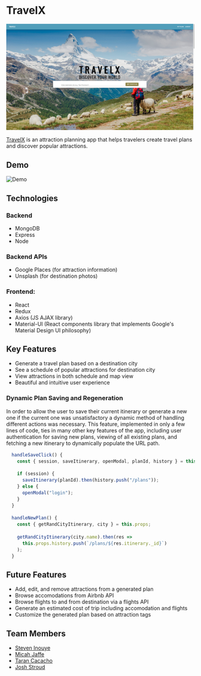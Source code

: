 # TravelX
![landing page](https://github.com/Fwep/TravelX/blob/master/docs/readme/landing-page.png?raw=true)

[TravelX](http://travelx-app.herokuapp.com) is an attraction planning app that helps travelers create travel plans and discover popular attractions.
## Demo
![Demo](docs/readme/demo.gif)
## Technologies

### Backend

- MongoDB
- Express
- Node

### Backend APIs

- Google Places (for attraction information)
- Unsplash (for destination photos)

### Frontend:

- React
- Redux
- Axios (JS AJAX library)
- Material-UI (React components library that implements Google's Material Design UI philosophy)

## Key Features
- Generate a travel plan based on a destination city
- See a schedule of popular attractions for destination city
- View attractions in both schedule and map view
- Beautiful and intuitive user experience

### Dynamic Plan Saving and Regeneration

In order to allow the user to save their current itinerary or generate a new one if the current one was unsatisfactory a dynamic method of handling different actions was necessary. This feature, implemented in only a few lines of code, ties in many other key features of the app, including user authentication for saving new plans, viewing of all existing plans, and fetching a new itinerary to dynamically populate the URL path.

```js
  handleSaveClick() {
    const { session, saveItinerary, openModal, planId, history } = this.props;

    if (session) {
      saveItinerary(planId).then(history.push("/plans"));
    } else {
      openModal("login");
    }
  }

  handleNewPlan() {
    const { getRandCityItinerary, city } = this.props;

    getRandCityItinerary(city.name).then(res =>
      this.props.history.push(`/plans/${res.itinerary._id}`)
    );
  }
```

## Future Features

- Add, edit, and remove attractions from a generated plan
- Browse accomodations from Airbnb API
- Browse flights to and from destination via a flights API
- Generate an estimated cost of trip including accomodation and flights
- Customize the generated plan based on attraction tags

## Team Members

- [Steven Inouye]()
- [Micah Jaffe](https://github.com/micah-jaffe)
- [Taran Cacacho](https://linkedin.com/in/tarancacacho)
- [Josh Stroud]()
